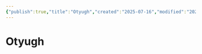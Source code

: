 ```yaml
---
{"publish":true,"title":"Otyugh","created":"2025-07-16","modified":"2025-07-16T20:41:11.973+02:00","cssclasses":""}
---
```



# Otyugh
